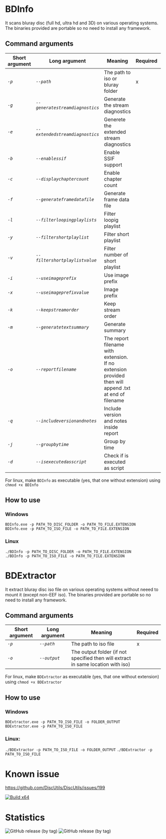 # BDInfo

It scans bluray disc (full hd, ultra hd and 3D) on various operating systems. The binaries provided are portable so no need to install any framework.

## Command arguments

| Short argument | Long argument | Meaning | Required | Default |
| --- | --- | --- | --- | --- |
| _`-p`_ | _`--path`_ | The path to iso or bluray folder | x |  |
| _`-g`_ | _`--generatestreamdiagnostics`_ | Generate the stream diagnostics |  | False |
| _`-e`_ | _`--extendedstreamdiagnostics`_ | Generete the extended stream diagnostics |  | False |
| _`-b`_ | _`--enablessif`_ | Enable SSIF support |  | False |
| _`-c`_ | _`--displaychaptercount`_ | Enable chapter count |  | False |
| _`-f`_ | _`--generateframedatafile`_ | Generate frame data file |  | False |
| _`-l`_ | _`--filterloopingplaylists`_ | Filter loopig playlist |  | False |
| _`-y`_ | _`--filtershortplaylist`_ | Filter short playlist |  | True |
| _`-v`_ | _`--filtershortplaylistvalue`_ | Filter number of short playlist |  | 20 |
| _`-i`_ | _`--useimageprefix`_ | Use image prefix |  | False |
| _`-x`_ | _`--useimageprefixvalue`_ | Image prefix |  | video- |
| _`-k`_ | _`--keepstreamorder`_ | Keep stream order |  | False |
| _`-m`_ | _`--generatetextsummary`_ | Generate summary |  | True |
| _`-o`_ | _`--reportfilename`_ | The report filename with extension. If no extension provided then will append .txt at end of filename |  |  |
| _`-q`_ | _`--includeversionandnotes`_ | Include version and notes inside report |  | False |
| _`-j`_ | _`--groupbytime`_ | Group by time |  | False |
| _`-d`_ | _`--isexecutedasscript`_ | Check if is executed as script |  | False |


For linux, make `BDInfo` as executable (yes, that one without extension) using `chmod +x BDInfo`

## How to use 

### Windows
`BDInfo.exe -p PATH_TO_DISC_FOLDER -o PATH_TO_FILE.EXTENSION`  
`BDInfo.exe -p PATH_TO_ISO_FILE -o PATH_TO_FILE.EXTENSION`  

### Linux  
`./BDInfo -p PATH_TO_DISC_FOLDER -o PATH_TO_FILE.EXTENSION`  
`./BDInfo -p PATH_TO_ISO_FILE -o PATH_TO_FILE.EXTENSION`

# BDExtractor

It extract bluray disc iso file on various operating systems without neeed to mount it (except non-EEF iso). The binaries provided are portable so no need to install any framework.

## Command arguments

| Short argument | Long argument | Meaning | Required |
| --- | --- | --- | --- |
| _`-p`_ | _`--path`_ | The path to iso file | x |
| _`-o`_ | _`--output`_ | The output folder (if not specified then will extract in same location with iso) |  |

For linux, make `BDExtractor` as executable (yes, that one without extension) using `chmod +x BDExtractor`

## How to use

### Windows
`BDExtractor.exe -p PATH_TO_ISO_FILE -o FOLDER_OUTPUT`  
`BDExtractor.exe -p PATH_TO_ISO_FILE`  

### Linux:  
`./BDExtractor -p PATH_TO_ISO_FILE -o FOLDER_OUTPUT`
`./BDExtractor -p PATH_TO_ISO_FILE`

# Known issue

https://github.com/DiscUtils/DiscUtils/issues/199

[![Build x64](https://github.com/dotnetcorecorner/BDInfo/actions/workflows/dotnet.yml/badge.svg)](https://github.com/dotnetcorecorner/BDInfo/actions/workflows/dotnet.yml)

# Statistics

![GitHub release (by tag)](https://img.shields.io/github/downloads/dotnetcorecorner/bdinfo/win-1.0.0/total?style=flat-square)  ![GitHub release (by tag)](https://img.shields.io/github/downloads/dotnetcorecorner/bdinfo/linux-1.0.0/total?style=flat-square)
